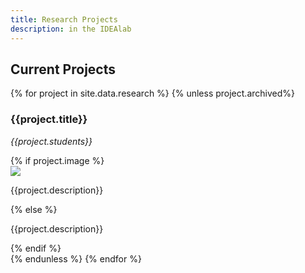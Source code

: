 ```yaml
---
title: Research Projects
description: in the IDEAlab
---
```


## Current Projects

{% for project in site.data.research %}
{% unless project.archived%}
<div class="row">
  <div class="col-sm-12">
    <h3>{{project.title}}</h3>
    <p><em>{{project.students}}</em></p>
  </div>
  {% if project.image %}
  <div class="col-sm-3">
    <div class="thumbnail">
    <img class="img-responsive" src="{{project.image}}">
    </div>
  </div>
  <div class="col-sm-9">
      <p>{{project.description}}</p>
  </div>
  {% else %}
  <div class="col-sm-12">
      <p>{{project.description}}</p>
  </div>
  {% endif %}
</div>
{% endunless %}
{% endfor %}

